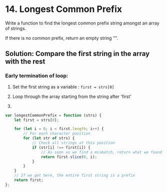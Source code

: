 # 14. Longest Common Prefix

Write a function to find the longest common prefix string amongst an array of strings.

If there is no common prefix, return an empty string "".

## Solution: Compare the first string in the array with the rest

### Early termination of loop:

1. Set the first string as a variable : `first = strs[0]`

2. Loop through the array starting from the string after 'first'

3.

```javascript
var longestCommonPrefix = function (strs) {
	let first = strs[0];

	for (let i = 0; i < first.length; i++) {
		// For each character position
		for (let str of strs) {
			// Check all strings at this position
			if (str[i] !== first[i]) {
				// As soon as we find a mismatch, return what we found so far
				return first.slice(0, i);
			}
		}
	}
	// If we get here, the entire first string is a prefix
	return first;
};
```
